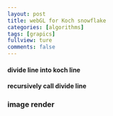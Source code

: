 ```yaml
---
layout: post
title: webGL for Koch snowflake
categories: [algorithms]
tags: [grapics]
fullview: ture
comments: false
---
```

#### divide line into koch line

#### recursively call divide line

### image render
